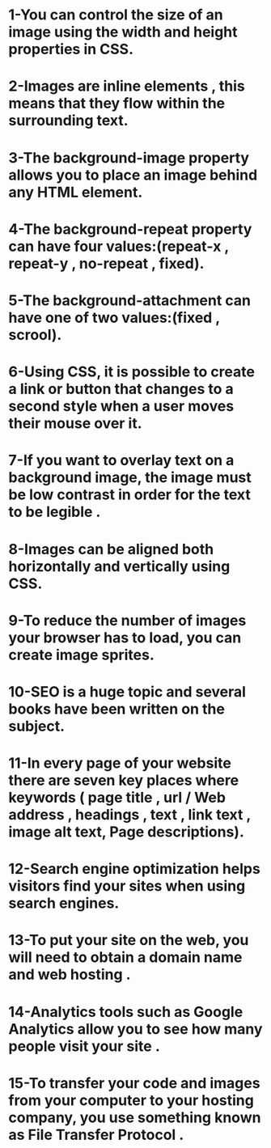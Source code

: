 # 1-You can control the size of an image using the width and height properties in CSS.
# 2-Images are inline elements , this means that they flow within the surrounding text. 
# 3-The background-image property allows you to place an image behind any HTML element.
# 4-The background-repeat property can have four values:(repeat-x , repeat-y , no-repeat , fixed).
# 5-The background-attachment can have one of two values:(fixed , scrool).
# 6-Using CSS, it is possible to create a link or button that changes to a second style when a user moves their mouse over it.
# 7-If you want to overlay text on a background image, the image must be low contrast in order for the text to be legible .
# 8-Images can be aligned both horizontally and vertically using CSS.
# 9-To reduce the number of images your browser has to load, you can create image sprites.
# 10-SEO is a huge topic and several books have been written on the subject.
# 11-In every page of your website there are seven key places where keywords ( page title , url / Web address , headings , text , link text , image alt text, Page descriptions).
# 12-Search engine optimization helps visitors find your sites when using search engines.
# 13-To put your site on the web, you will need to obtain a domain name and web hosting .
# 14-Analytics tools such as Google Analytics allow you to see how many people visit your site .
# 15-To transfer your code and images from your computer to your hosting company, you use something known as File Transfer Protocol .


